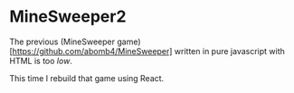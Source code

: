 # MineSweeper2
The previous (MineSweeper game)[https://github.com/abomb4/MineSweeper] written in pure javascript with HTML is too *low*.

This time I rebuild that game using React.
